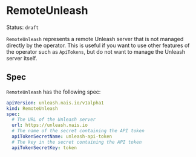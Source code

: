 # RemoteUnleash

Status: `draft`

`RemoteUnleash` represents a remote Unleash server that is not managed directly by the operator. This is useful if you want to use other features of the operator such as `ApiTokens`, but do not want to manage the Unleash server itself.

## Spec

`RemoteUnleash` has the following spec:

```yaml
apiVersion: unleash.nais.io/v1alpha1
kind: RemoteUnleash
spec:
  # The URL of the Unleash server
  url: https://unleash.nais.io
  # The name of the secret containing the API token
  apiTokenSecretName: unleash-api-token
  # The key in the secret containing the API token
  apiTokenSecretKey: token
```
